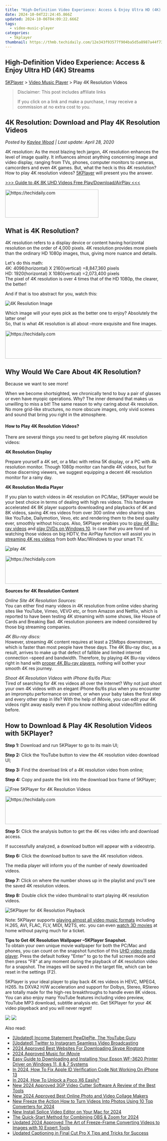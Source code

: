 ```yaml
---
title: "High-Definition Video Experience: Access & Enjoy Ultra HD (4K) Streams"
date: 2024-10-04T22:24:45.866Z
updated: 2024-10-06T04:09:22.666Z
tags:
  - video-music-player
categories:
  - 5kplayer
thumbnail: https://thmb.techidaily.com/12e343f93577f904ba5d5a8987a44f73ad92d686083b4e65611b76c354c55e2c.jpg
---
```


## High-Definition Video Experience: Access & Enjoy Ultra HD (4K) Streams

[5KPlayer](https://tools.techidaily.com/5kplayer/products/) \> [Video Music Player](https://tools.techidaily.com/5kplayer/video-music-player/) \> Play 4K Resolution Videos

>  Disclaimer: This post includes affiliate links
>
>  If you click on a link and make a purchase, I may receive a commission at no extra cost to you.
>

## 4K Resolution: Download and Play 4K Resolution Videos

 _Posted by [Kaylee Wood](https://www.quora.com/profile/Amanda-Hu-21) | Last update: April 28, 2020_

4K resolution: As the most blazing tech jargon, 4K resolution enhances the level of image quality. It influences almost anything concerning image and video display, ranging from TVs, phones, computer monitors to cameras, camcorders and even 4K games. But, what the heck is this 4K resolution? How to play 4K resolution videos? [5KPlayer](https://tools.techidaily.com/5kplayer/products/) will present you the answer.

[\>>> Guide to 4K 8K UHD Videos Free Play/Download/AirPlay <<<](https://tools.techidaily.com/5kplayer/video-music-player/)

<!-- affiliate ads begin -->
<a href="https://aligracehair.sjv.io/c/5597632/1880927/19272" target="_top" id="1880927">
  <img src="//a.impactradius-go.com/display-ad/19272-1880927" border="0" alt="https://techidaily.com" width="300" height="90"/>
</a>
<img height="0" width="0" src="https://aligracehair.sjv.io/i/5597632/1880927/19272" style="position:absolute;visibility:hidden;" border="0" />
<!-- affiliate ads end -->

## What is 4K Resolution?

4K resolution refers to a display device or content having horizontal resolution on the order of 4,000 pixels. 4K resolution provides more pixels than the ordinary HD 1080p images, thus, giving more nuance and details.

Let's do this math:   
 4K: 4096(horizontal) X 2160(vertical) =8,847,360 pixels  
 HD: 1920(horizontal) X 1080(vertical) =2,073,400 pixels  
 The pixel of 4K resolution is over 4 times that of the HD 1080p, the clearer, the better!

And if that is too abstract for you, watch this:

![4K Resolution Image](https://www.5kplayer.com/video-music-player/img/5kp-4k-ultra-hd-zjy.jpg) 

Which image will your eyes pick as the better one to enjoy? Absolutely the latter one!  
 So, that is what 4K resolution is all about –more exquisite and fine images.

<!-- affiliate ads begin -->
<a href="https://ephamedtechinc.pxf.io/c/5597632/2137215/26400" target="_top" id="2137215">
  <img src="//a.impactradius-go.com/display-ad/26400-2137215" border="0" alt="https://techidaily.com" width="728" height="90"/>
</a>
<img height="0" width="0" src="https://ephamedtechinc.pxf.io/i/5597632/2137215/26400" style="position:absolute;visibility:hidden;" border="0" />
<!-- affiliate ads end -->

## Why Would We Care About 4K Resolution?

Because we want to see more! 

When we become shortsighted, we chronically tend to buy a pair of glasses or even have myopic operations. Why? The inner demand that makes us unwilling to miss a bit! The same reason to why caring about 4k resolution. No more grid-like structures, no more obscure images, only vivid scenes and sound that bring you right in the atmosphere. 

#### **How to Play 4K Resolution Videos?**

There are several things you need to get before playing 4K resolution videos:

**4K Resolution Display**

Prepare yourself a 4K set, or a Mac with retina 5K display, or a PC with 4k resolution monitor. Though 1080p monitor can handle 4K videos, but for those discerning viewers, we suggest equipping a decent 4K resolution monitor for a rainy day. 

**4K Resolution Media Player**

If you plan to watch videos in 4K resolution on PC/Mac, 5KPlayer would be your best choice in terms of dealing with high res videos. This hardware accelerated 4K 8K player supports downloading and playbacks of 4K and 8K videos, saving 4K res videos from over 300 online video sharing sites like YouTube, Dailymotion, Vevo, etc and rendering them to the best quality ever, smoothly without hiccups. Also, 5KPlayer enables you to [play 4K Blu-ray videos](https://tools.techidaily.com/5kplayer/video-music-player/) and [play DVDs on Windows 10](https://tools.techidaily.com/5kplayer/video-music-player/). In case that you are fond of watching those videos on big HDTV, the AirPlay function will assist you in [streaming 4K res videos](https://tools.techidaily.com/5kplayer/airplay/) from both Mac/Windows to your smart TV. 

![play 4K](https://www.5kplayer.com/video-music-player/../youtube-download/img/5kp-4k-video-downloader-reviews-zjy.jpg) 

<!-- affiliate ads begin -->
<a href="https://aligracehair.sjv.io/c/5597632/1934142/19272" target="_top" id="1934142">
  <img src="//a.impactradius-go.com/display-ad/19272-1934142" border="0" alt="https://techidaily.com" width="728" height="90"/>
</a>
<img height="0" width="0" src="https://aligracehair.sjv.io/i/5597632/1934142/19272" style="position:absolute;visibility:hidden;" border="0" />
<!-- affiliate ads end -->

**Sources for 4K Resolution Content** 

_Online Site 4K Resolution Sources:_   
You can either find many videos in 4K resolution from online video sharing sites like YouTube, Vimeo, VEVO etc, or from Amazon and Netflix, which is reported to have been testing 4K streaming with some shows, like House of Cards and Breaking Bad. 4K resolution pioneers are indeed considered by those big streaming companies. 

_4K Blu-ray discs:_  
However, streaming 4K content requires at least a 25Mbps downstream, which is faster than most people have these days. The 4K Blu-ray disc, as a result, arrives to make up that defect of fallible and limited internet connection –speed and bandwidth. Therefore, by playing 4K Blu-ray videos right in hand with [proper 4K Blu-ray players](https://tools.techidaily.com/5kplayer/video-music-player/), nothing will bother your smooth 4K res journey.

_Shoot 4K Resolution Videos with iPhone 6s/6s Plus:_  
Tired of searching for 4K res videos all over the internet? Why not just shoot your own 4K videos with an elegant iPhone 6s/6s plus when you encounter an impromptu performance on street, or when your baby takes the first step and every other step in life? With the help of iMovie, you can edit your 4K videos right away easily even if you know nothing about video/film editing before. 

## How to Download & Play 4K Resolution Videos with 5KPlayer?

**Step 1:** Download and run 5KPlayer to go to its main UI;

**Step 2:** Click the YouTube button to view the 4K resolution video download UI;

**Step 3:** Find the download link of a 4K resolution video from online;

**Step 4:** Copy and paste the link into the download box frame of 5KPlayer;

![Free 5KPlayer for 4K Resolution Videos](https://www.5kplayer.com/video-music-player/img/download-8k-movies.jpg) 

<!-- affiliate ads begin -->
<a href="https://zebaoaffiliateprogram.pxf.io/c/5597632/2137974/21526" target="_top" id="2137974">
  <img src="//a.impactradius-go.com/display-ad/21526-2137974" border="0" alt="https://techidaily.com" width="728" height="90"/>
</a>
<img height="0" width="0" src="https://zebaoaffiliateprogram.pxf.io/i/5597632/2137974/21526" style="position:absolute;visibility:hidden;" border="0" />
<!-- affiliate ads end -->

**Step 5:** Click the analysis button to get the 4K res video info and download access.

If successfully analyzed, a download button will appear with a videostrip.

**Step 6:** Click the download button to save the 4K resolution videos.

The media player will inform you of the number of newly downloaded videos. 

**Step 7:** Click on where the number shows up in the playlist and you'll see the saved 4K resolution videos.

**Step 8:** Double click the video thumbnail to start playing 4K resolution videos.

![5KPlayer for 4K Resolution Playback](https://www.5kplayer.com/video-music-player/img/play-8k-movies-on-mac.jpg) 

Note: 5KPlayer supports [playing almost all video music formats](https://tools.techidaily.com/5kplayer/video-music-player/) including H.265, AVI, FLAC, FLV, MIDI, M2TS, etc. you can even [watch 3D movies](https://tools.techidaily.com/5kplayer/video-music-player/) at home without paying much for a ticket. 

**Tips to Get 4K Resolution Wallpaper –5KPlayer Snapshot.**  
To obtain your own unique movie wallpaper for both the PC/Mac and phones, you can count on the snapshot function of this [UHD video media player](https://tools.techidaily.com/5kplayer/video-music-player/). Press the default hotkey "Enter" to go to the full screen mode and then press "F8" at any moment during the playback of 4K resolution video for a snapshot. The images will be saved in the target file, which can be reset in the settings (F2).

5KPlayer is your ideal player to play back 4K res videos in HEVC, MPEG4, H265\. Its DXVA2 H/W acceleration and support for Dolbys, Stereo, RStereo are totally made for the high-res breakthroughs to handle even 8K videos. You can also enjoy many YouTube features including video preview, YouTube MP3 download, subtitle analysis etc. Get 5KPlayer for your 4K video playeback and you will never regret!

[![](https://www.5kplayer.com/video-music-player/../button/freedownwhitewin.png)](https://tools.techidaily.com/5kplayer/products/) [![](https://www.5kplayer.com/video-music-player/../button/freedownbackmac.png)](https://tools.techidaily.com/5kplayer/products/)

<ins class="adsbygoogle"
     style="display:block"
     data-ad-format="autorelaxed"
     data-ad-client="ca-pub-7571918770474297"
     data-ad-slot="1223367746"></ins>

<ins class="adsbygoogle"
     style="display:block"
     data-ad-client="ca-pub-7571918770474297"
     data-ad-slot="8358498916"
     data-ad-format="auto"
     data-full-width-responsive="true"></ins>

<span class="atpl-alsoreadstyle">Also read:</span>
<div><ul>
<li><a href="https://some-techniques.techidaily.com/updated-income-statement-pewdiepie-the-youtube-guru/"><u>[Updated] Income Statement PewDiePie, The YouTube Guru</u></a></li>
<li><a href="https://twitter-clips.techidaily.com/updated-twitter-to-instagram-seamless-video-broadcasting/"><u>[Updated] Twitter to Instagram Seamless Video Broadcasting</u></a></li>
<li><a href="https://extra-lessons.techidaily.com/2024-approved-best-websites-for-downloading-skype-ringtone/"><u>2024 Approved Best Websites For Downloading Skype Ringtone</u></a></li>
<li><a href="https://extra-support.techidaily.com/2024-approved-music-for-imovie/"><u>2024 Approved Music for iMovie</u></a></li>
<li><a href="https://hardware-updates.techidaily.com/easy-guide-to-downloading-and-installing-your-epson-wf-3620-printer-driver-on-windows-11-8-and-7-systems/"><u>Easy Guide to Downloading and Installing Your Epson WF-3620 Printer Driver on Windows 11, 8 & 7 Systems</u></a></li>
<li><a href="https://apple-account.techidaily.com/in-2024-how-to-fix-apple-id-verification-code-not-working-on-iphone-13-by-drfone-ios/"><u>In 2024, How To Fix Apple ID Verification Code Not Working On iPhone 13</u></a></li>
<li><a href="https://easy-unlock-android.techidaily.com/in-2024-how-to-unlock-a-poco-x6-easily-by-drfone-android/"><u>In 2024, How To Unlock a Poco X6 Easily?</u></a></li>
<li><a href="https://video-ai-editor.techidaily.com/new-2024-approved-3gp-video-cutter-software-a-review-of-the-best-tools/"><u>New 2024 Approved 3GP Video Cutter Software A Review of the Best Tools</u></a></li>
<li><a href="https://video-ai-editor.techidaily.com/new-2024-approved-best-online-photo-and-video-collage-makers/"><u>New 2024 Approved Best Online Photo and Video Collage Makers</u></a></li>
<li><a href="https://video-ai-editor.techidaily.com/new-freeze-the-action-how-to-turn-videos-into-photos-using-10-top-converters-for-2024/"><u>New Freeze the Action How to Turn Videos Into Photos Using 10 Top Converters for 2024</u></a></li>
<li><a href="https://video-ai-editor.techidaily.com/new-install-splice-video-editor-on-your-mac-for-2024/"><u>New Install Splice Video Editor on Your Mac for 2024</u></a></li>
<li><a href="https://on-screen-recording.techidaily.com/the-quick-start-method-for-combining-obs-and-zoom-for-2024/"><u>The Quick-Start Method for Combining OBS & Zoom for 2024</u></a></li>
<li><a href="https://video-ai-editor.techidaily.com/updated-2024-approved-the-art-of-freeze-frame-converting-videos-to-images-with-10-expert-tools/"><u>Updated 2024 Approved The Art of Freeze-Frame Converting Videos to Images with 10 Expert Tools</u></a></li>
<li><a href="https://video-ai-editor.techidaily.com/updated-captioning-in-final-cut-pro-x-tips-and-tricks-for-success/"><u>Updated Captioning in Final Cut Pro X Tips and Tricks for Success</u></a></li>
</ul></div>

